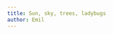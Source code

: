 ```yaml
---
title: Sun, sky, trees, ladybugs
author: Emil
---
```

<figure class="bleed">
<img src="/img/emil-drawing/IMG_0225D.jpg" alt="">
</figure>